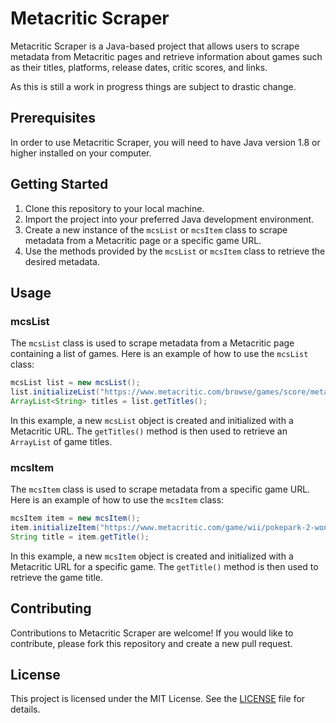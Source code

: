 # Metacritic Scraper

Metacritic Scraper is a Java-based project that allows users to scrape metadata from Metacritic pages and retrieve information about games such as their titles, platforms, release dates, critic scores, and links. 

As this is still a work in progress things are subject to drastic change.

## Prerequisites

In order to use Metacritic Scraper, you will need to have Java version 1.8 or higher installed on your computer.

## Getting Started

1. Clone this repository to your local machine.
2. Import the project into your preferred Java development environment.
3. Create a new instance of the `mcsList` or `mcsItem` class to scrape metadata from a Metacritic page or a specific game URL.
4. Use the methods provided by the `mcsList` or `mcsItem` class to retrieve the desired metadata.

## Usage

### mcsList

The `mcsList` class is used to scrape metadata from a Metacritic page containing a list of games. Here is an example of how to use the `mcsList` class:

```java
mcsList list = new mcsList();
list.initializeList("https://www.metacritic.com/browse/games/score/metascore/all/all/filtered");
ArrayList<String> titles = list.getTitles();
```

In this example, a new `mcsList` object is created and initialized with a Metacritic URL. The `getTitles()` method is then used to retrieve an `ArrayList` of game titles.

### mcsItem

The `mcsItem` class is used to scrape metadata from a specific game URL. Here is an example of how to use the `mcsItem` class:

```java
mcsItem item = new mcsItem();
item.initializeItem("https://www.metacritic.com/game/wii/pokepark-2-wonders-beyond");
String title = item.getTitle();
```

In this example, a new `mcsItem` object is created and initialized with a Metacritic URL for a specific game. The `getTitle()` method is then used to retrieve the game title.

## Contributing

Contributions to Metacritic Scraper are welcome! If you would like to contribute, please fork this repository and create a new pull request.

## License

This project is licensed under the MIT License. See the [LICENSE](LICENSE) file for details.